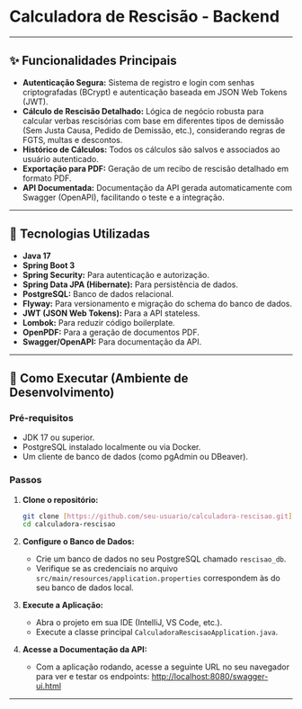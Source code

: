 # Calculadora de Rescisão - Backend

---

## ✨ Funcionalidades Principais

* **Autenticação Segura:** Sistema de registro e login com senhas criptografadas (BCrypt) e autenticação baseada em JSON Web Tokens (JWT).
* **Cálculo de Rescisão Detalhado:** Lógica de negócio robusta para calcular verbas rescisórias com base em diferentes tipos de demissão (Sem Justa Causa, Pedido de Demissão, etc.), considerando regras de FGTS, multas e descontos.
* **Histórico de Cálculos:** Todos os cálculos são salvos e associados ao usuário autenticado.
* **Exportação para PDF:** Geração de um recibo de rescisão detalhado em formato PDF.
* **API Documentada:** Documentação da API gerada automaticamente com Swagger (OpenAPI), facilitando o teste e a integração.

---

## 🚀 Tecnologias Utilizadas

* **Java 17**
* **Spring Boot 3**
* **Spring Security:** Para autenticação e autorização.
* **Spring Data JPA (Hibernate):** Para persistência de dados.
* **PostgreSQL:** Banco de dados relacional.
* **Flyway:** Para versionamento e migração do schema do banco de dados.
* **JWT (JSON Web Tokens):** Para a API stateless.
* **Lombok:** Para reduzir código boilerplate.
* **OpenPDF:** Para a geração de documentos PDF.
* **Swagger/OpenAPI:** Para documentação da API.

---

## 🏁 Como Executar (Ambiente de Desenvolvimento)

### Pré-requisitos

* JDK 17 ou superior.
* PostgreSQL instalado localmente ou via Docker.
* Um cliente de banco de dados (como pgAdmin ou DBeaver).

### Passos

1.  **Clone o repositório:**
    ```bash
    git clone [https://github.com/seu-usuario/calculadora-rescisao.git](https://github.com/seu-usuario/calculadora-rescisao.git)
    cd calculadora-rescisao
    ```

2.  **Configure o Banco de Dados:**
    * Crie um banco de dados no seu PostgreSQL chamado `rescisao_db`.
    * Verifique se as credenciais no arquivo `src/main/resources/application.properties` correspondem às do seu banco de dados local.

3.  **Execute a Aplicação:**
    * Abra o projeto em sua IDE (IntelliJ, VS Code, etc.).
    * Execute a classe principal `CalculadoraRescisaoApplication.java`.

4.  **Acesse a Documentação da API:**
    * Com a aplicação rodando, acesse a seguinte URL no seu navegador para ver e testar os endpoints:
      [http://localhost:8080/swagger-ui.html](http://localhost:8080/swagger-ui.html)

---
